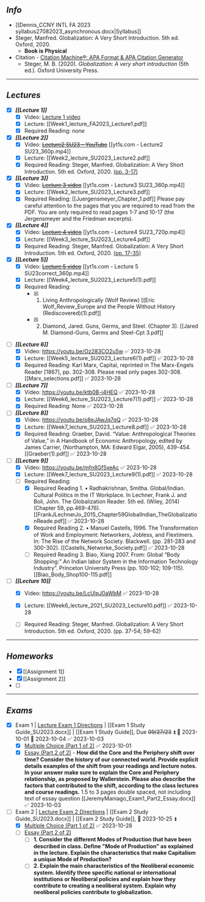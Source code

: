 ## *Info*
- [[Dennis_CCNY INTL FA 2023 syllabus27082023_asynchronous.docx|Syllabus]]
- Steger, Manfred. Globalization: A Very Short Introduction. 5th ed. Oxford, 2020.
	- **Book is Physical**
- Citation - [Citation Machine®: APA Format & APA Citation Generator](https://www.citationmachine.net/apa)
	- Steger, M. B. (2020). _Globalization: A very short introduction_ (5th ed.). Oxford University Press.

---
## *Lectures*
+ [x] ***[[Lecture 1]]***
	+ [x] Video: [Lecture 1 video](https://youtu.be/KlaFs4GtozE)
	+ [x] Lecture: [[Week1_lecture_FA2023_Lecture1.pdf]]
	+ [x] Required Reading: *none*

+ [x] ***[[Lecture 2]]***
	+ [x] Video: ~~[Lecture2 SU23 - YouTube](https://www.youtube.com/watch?v=gGv1ctDpi6U)~~ [[yt1s.com - Lecture2 SU23_360p.mp4]]
	+ [x] Lecture: [[Week2_lecture_SU2023_Lecture2.pdf]]
	+ [x] Required Reading: Steger, Manfred. Globalization: A Very Short Introduction. 5th ed. Oxford, 2020. <u>(pp. 3-17)</u>

+ [x] ***[[Lecture 3]]***
	+ [x] Video: ~~[Lecture 3 video](https://youtu.be/uFYZsHdO7XQ)~~ [[yt1s.com - Lecture3 SU23_360p.mp4]]
	+ [x] Lecture: [[Week2_lecture_SU2023_Lecture3.pdf]]
	+ [x] Required Reading: [[Juergensmeyer_Chapter_1.pdf]] 
	      Please pay careful attention to the pages that you are required to read from the PDF. You are only required to read pages 1-7 and 10-17 (the Jergensmeyer and the Friedman excerpts).

+ [x] ***[[Lecture 4]]***
	+ [x] Video: ~~[Lecture 4 video](https://youtu.be/zd_GI6s8R24)~~ [[yt1s.com - Lecture4 SU23_720p.mp4]]
	+ [x] Lecture: [[Week3_lecture_SU2023_Lecture4.pdf]]
	+ [x] Required Reading: Steger, Manfred. Globalization: A Very Short Introduction. 5th ed. Oxford, 2020. <u>(pp. 17-35)</u>

+ [x] ***[[Lecture 5]]***
	+ [x] Video: ~~[Lecture 5 video](https://youtu.be/R5-A2D_U478)~~ [[yt1s.com - Lecture 5 SU23correct_360p.mp4]]
	+ [x] Lecture: [[Week4_lecture_SU2023_Lecture5(1).pdf]]
	+ [x] Required Reading: 
		+ [x]  1. Living Anthropologically (Wolf Review) [[Eric Wolf_Review_Europe and the People Without History (Rediscovered)(1).pdf]]
		+ [x]  2. Diamond, Jared. Guns, Germs, and Steel. (Chapter 3). [[Jared M. Diamond-Guns, Germs and Steel-Cpt 3.pdf]]
	     
	     

- [ ] ***[[Lecture 6]]***
	- [x] Video: https://youtu.be/Oz283CO2u5w ✅ 2023-10-28
	- [x] Lecture: [[Week5_lecture_SU2023_Lecture6(1).pdf]] ✅ 2023-10-28
	- [x] Required Reading: Karl Marx, Capital, reprinted in The Marx-Engels Reader [1867], pp. 302-308. Please read only pages 302-308. [[Marx_selections.pdf]] ✅ 2023-10-28

- [ ] ***[[Lecture 7]]***
	- [x] Video: https://youtu.be/ktb0B-i4HEQ ✅ 2023-10-28
	- [x] Lecture: [[Week6_lecture_SU2023_Lecture7(1).pdf]] ✅ 2023-10-28
	- [x] Required Reading: None ✅ 2023-10-28

- [ ] ***[[Lecture 8]]***
	- [x] Video: https://youtu.be/o8eJAwJq7qQ ✅ 2023-10-28
	- [x] Lecture: [[Week7_lecture_SU2023_Lecture8.pdf]] ✅ 2023-10-28
	- [x] Required Reading: Graeber, David. “Value: Anthropological Theories of Value,” in A Handbook of Economic Anthropology, edited by James Carrier, (Northampton, MA: Edward Elgar, 2005), 439-454. [[Graeber(1).pdf]] ✅ 2023-10-28

- [ ] ***[[Lecture 9]]***
	- [x] Video: https://youtu.be/mfn8Gf5xeAc ✅ 2023-10-28
	- [x] Lecture: [[Week7_lecture_SU2023_Lecture9(1).pdf]] ✅ 2023-10-28
	- [ ] Required Reading: 
		- [x] Required Reading 1. • Radhakrishnan, Smitha. Global/Indian. Cultural Politics in the IT Workplace. In Lechner, Frank J. and Boli, John. The Globalization Reader. 5th ed. (Wiley, 2014) (Chapter 59, pp.469-476). [[FrankJLechnerJo_2015_Chapter59GlobalIndian_TheGlobalizationReade.pdf]] ✅ 2023-10-28
		- [x] Required Reading 2. • Manuel Castells, 1996. The Transformation of Work and Employment: Networkers, Jobless, and Flextimers. In: The Rise of the Network Society. Blackwell. (pp. 281-283 and 300-302). [[Castells_Networke_Society.pdf]] ✅ 2023-10-28
		- [ ] Required Reading 3. Biao, Xiang 2007. From: Global “Body Shopping:” An Indian labor System in the Information Technology Industry”. Princeton University Press (pp. 100-102; 109-115). [[Biao_Body_Shop100-115.pdf]]

- [ ] ***[[Lecture 10]]***
	- [x] Video: https://youtu.be/LcUlpJ0aWbM ✅ 2023-10-28
	- [x] Lecture: [[Week6_lecture_2021_SU2023_Lecture10.pdf]] ✅ 2023-10-28
	- [ ] Required Reading: Steger, Manfred. Globalization: A Very Short Introduction. 5th ed. Oxford, 2020. (pp. 37-54; 59-62)


---
## *Homeworks*
+ [x] [[Assignment 1]]
+ [x] [[Assignment 2]]
+ [ ] 


---
## *Exams*
- [x] Exam 1 | [Lecture Exam 1 Directions](https://youtu.be/ZgAT-VtTgYI) | [[Exam 1 Study Guide_SU2023.docx]] | [[Exam 1 Study Guide]], Due ~~09/27/23~~ ⏫ 🛫 2023-10-01 📅 2023-10-04 ✅ 2023-10-03
	- [x] <u>Multiple Choice (Part 1 of 2)</u> ✅ 2023-10-01
	- [x] <u>Essay (Part 2 of 2)</u> - **How did the Core and the Periphery shift over time? Consider the history of our connected world. Provide explicit details examples of the shift from your readings and lecture notes. In your answer make sure to explain the Core and Periphery relationship, as proposed by Wallerstein. Please also describe the factors that contributed to the shift, according to the class lectures and course readings.** 1.5 to 3 pages double spaced, not including text of essay question [[JeremyManiago_Exam1_Part2_Essay.docx]] ✅ 2023-10-03

- [ ] Exam 2 | [Lecture Exam 2 Directions](https://youtu.be/9v5-Uc8ayxw) | [[Exam 2 Study Guide_SU2023.docx]] | [[Exam 2 Study Guide]], 📅 2023-10-25 ⏫ 
	- [x] <u>Multiple Choice (Part 1 of 2)</u> ✅ 2023-10-28
	- [ ] <u>Essay (Part 2 of 2)</u>
		- [ ] **1. Consider the different Modes of Production that have been described in class. Define "Mode of Production" as explained in the lecture. Explain the characteristics that make Capitalism a unique Mode of Production?**
		- [ ] **2. Explain the main characteristics of the Neoliberal economic system. Identify three specific national or international institutions or Neoliberal policies and explain how they contribute to creating a neoliberal system. Explain why neoliberal policies contribute to globalization.**